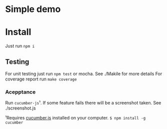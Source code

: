 # Simple demo

# Install

Just run `npm i`

## Testing

For unit testing just run `npm test` or mocha. See ./Makile for more details
For coverage report run `make coverage`

### Acepptance

Run `cucumber-js`¹. If some feature fails there will be a screenshot taken. 
See ./screenshot.js

¹Requires [cucumber.js](https://github.com/cucumber/cucumber-js) installed on your computer.
`$ npm install -g cucumber`
